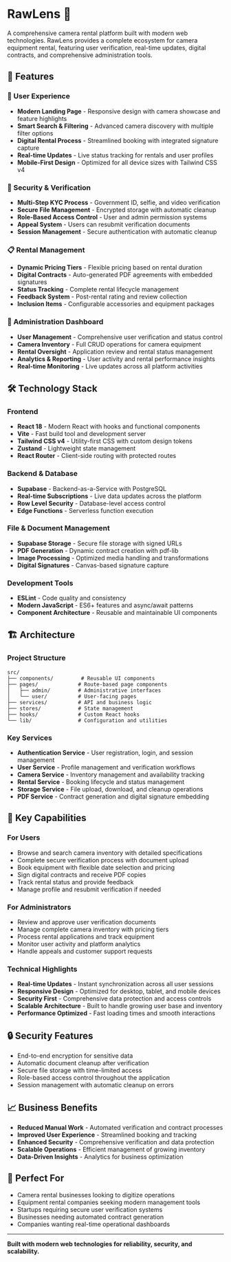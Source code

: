 # RawLens 📸

A comprehensive camera rental platform built with modern web technologies. RawLens provides a complete ecosystem for camera equipment rental, featuring user verification, real-time updates, digital contracts, and comprehensive administration tools.

## 🌟 Features

### 📱 User Experience
- **Modern Landing Page** - Responsive design with camera showcase and feature highlights
- **Smart Search & Filtering** - Advanced camera discovery with multiple filter options
- **Digital Rental Process** - Streamlined booking with integrated signature capture
- **Real-time Updates** - Live status tracking for rentals and user profiles
- **Mobile-First Design** - Optimized for all device sizes with Tailwind CSS v4

### 🔐 Security & Verification
- **Multi-Step KYC Process** - Government ID, selfie, and video verification
- **Secure File Management** - Encrypted storage with automatic cleanup
- **Role-Based Access Control** - User and admin permission systems
- **Appeal System** - Users can resubmit verification documents
- **Session Management** - Secure authentication with automatic cleanup

### 📋 Rental Management
- **Dynamic Pricing Tiers** - Flexible pricing based on rental duration
- **Digital Contracts** - Auto-generated PDF agreements with embedded signatures
- **Status Tracking** - Complete rental lifecycle management
- **Feedback System** - Post-rental rating and review collection
- **Inclusion Items** - Configurable accessories and equipment packages

### 👥 Administration Dashboard
- **User Management** - Comprehensive user verification and status control
- **Camera Inventory** - Full CRUD operations for camera equipment
- **Rental Oversight** - Application review and rental status management
- **Analytics & Reporting** - User activity and rental performance insights
- **Real-time Monitoring** - Live updates across all platform activities

## 🛠 Technology Stack

### Frontend
- **React 18** - Modern React with hooks and functional components
- **Vite** - Fast build tool and development server
- **Tailwind CSS v4** - Utility-first CSS with custom design tokens
- **Zustand** - Lightweight state management
- **React Router** - Client-side routing with protected routes

### Backend & Database
- **Supabase** - Backend-as-a-Service with PostgreSQL
- **Real-time Subscriptions** - Live data updates across the platform
- **Row Level Security** - Database-level access control
- **Edge Functions** - Serverless function execution

### File & Document Management
- **Supabase Storage** - Secure file storage with signed URLs
- **PDF Generation** - Dynamic contract creation with pdf-lib
- **Image Processing** - Optimized media handling and transformations
- **Digital Signatures** - Canvas-based signature capture

### Development Tools
- **ESLint** - Code quality and consistency
- **Modern JavaScript** - ES6+ features and async/await patterns
- **Component Architecture** - Reusable and maintainable UI components

## 🏗 Architecture

### Project Structure
```
src/
├── components/         # Reusable UI components
├── pages/             # Route-based page components
│   ├── admin/         # Administrative interfaces
│   └── user/          # User-facing pages
├── services/          # API and business logic
├── stores/            # State management
├── hooks/             # Custom React hooks
└── lib/               # Configuration and utilities
```

### Key Services
- **Authentication Service** - User registration, login, and session management
- **User Service** - Profile management and verification workflows
- **Camera Service** - Inventory management and availability tracking
- **Rental Service** - Booking lifecycle and status management
- **Storage Service** - File upload, download, and cleanup operations
- **PDF Service** - Contract generation and digital signature embedding

## 🚀 Key Capabilities

### For Users
- Browse and search camera inventory with detailed specifications
- Complete secure verification process with document upload
- Book equipment with flexible date selection and pricing
- Sign digital contracts and receive PDF copies
- Track rental status and provide feedback
- Manage profile and resubmit verification if needed

### For Administrators
- Review and approve user verification documents
- Manage complete camera inventory with pricing tiers
- Process rental applications and track equipment
- Monitor user activity and platform analytics
- Handle appeals and customer support requests

### Technical Highlights
- **Real-time Updates** - Instant synchronization across all user sessions
- **Responsive Design** - Optimized for desktop, tablet, and mobile devices
- **Security First** - Comprehensive data protection and access controls
- **Scalable Architecture** - Built to handle growing user base and inventory
- **Performance Optimized** - Fast loading times and smooth interactions

## 🔒 Security Features

- End-to-end encryption for sensitive data
- Automatic document cleanup after verification
- Secure file storage with time-limited access
- Role-based access control throughout the application
- Session management with automatic cleanup on errors

## 📈 Business Benefits

- **Reduced Manual Work** - Automated verification and contract processes
- **Improved User Experience** - Streamlined booking and tracking
- **Enhanced Security** - Comprehensive verification and data protection
- **Scalable Operations** - Efficient management of growing inventory
- **Data-Driven Insights** - Analytics for business optimization

## 🎯 Perfect For

- Camera rental businesses looking to digitize operations
- Equipment rental companies seeking modern management tools
- Startups requiring secure user verification systems
- Businesses needing automated contract generation
- Companies wanting real-time operational dashboards

---

**Built with modern web technologies for reliability, security, and scalability.**

